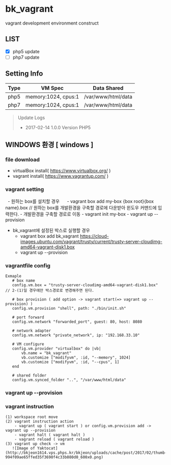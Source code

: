# bk_vagrant
vagrant development environment construct


## LIST
- [X] php5 update
- [ ] php7 update

## Setting Info
Type | VM Spec | Data Shared
------------ | ------------- | -------------
php5 | memory:1024, cpus:1 | /var/www/html/data
php7 | memory:1024, cpus:1 | /var/www/html/data



> Update Logs
> - 2017-02-14 1.0.0 Version PHP5


## WINDOWS 환경 [ windows ]

### file download
   * virtualBox install( https://www.virtualbox.org/ )
   * vagrant install( https://www.vagrantup.com/ )

### vagrant setting 
   - 원하는 box를 설치할 경우 
      - vagrant box add my-box {box root}\{box name}.box // 원하는 box를 개발환경을 구축할 경로에 다운받아 윈도우 커맨드에 입력한다. 
      - 개발환경을 구축할 경로로 이동
      - vagrant init my-box
      - vagrant up --provision
   - bk_vagrant에 설정된 박스로 실행할 경우
      - vagrant box add bk_vagrant https://cloud-images.ubuntu.com/vagrant/trusty/current/trusty-server-cloudimg-amd64-vagrant-disk1.box
      - vagrant up --provision

### vagrantfile config
```
Exmaple
   # box name
   config.vm.box = "trusty-server-cloudimg-amd64-vagrant-disk1.box"  // 2-(1)일 경우에만 박스경로로 변경해주면 된다.
   
   # box provision ( add option -> vagrant start(=> vagrant up --provision) ) 
   config.vm.provision "shell", path: "./bin/init.sh" 
   
   # port forward
   config.vm.network "forwarded_port", guest: 80, host: 8080
   
   # network adapter
   config.vm.network "private_network", ip: "192.168.33.10" 
   
   # VM configure
   config.vm.provider "virtualbox" do |vb|
       vb.name = "bk_vagrant"
       vb.customize ["modifyvm", :id, "--memory", 1024]
       vb.customize ["modifyvm", :id, "--cpus", 1]
   end   
   
   # shared folder
   config.vm.synced_folder "..", "/var/www/html/data"
```

### vagrant up --provision

### vagrant instruction
    (1) workspace root move
    (2) vagrant instruction action
        - vagrant up ( vagrant start ) or config.vm.provision add -> vagrant up --provision
        - vagrant halt ( vagrant halt )
        - vagrant reload ( vagrant reload )
    (3) vagrant up check -> vm
       ![Image of Yaktocat](http://bkjeon1614.vps.phps.kr/bkjeon/uploads/cache/post/2017/02/thumb-994f09ae65ffed35f3690f4c33b080d0_600x0.png)
